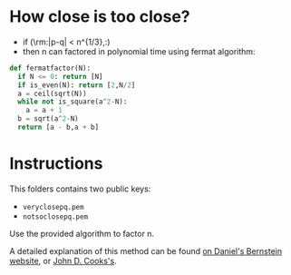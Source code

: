 # How close is too close?
- if \(\rm\:|p-q| < n^{1/3},\:\)
- then n can factored in polynomial time using fermat algorithm:

```python
def fermatfactor(N):
  if N <= 0: return [N]
  if is_even(N): return [2,N/2]
  a = ceil(sqrt(N))
  while not is_square(a^2-N):
    a = a + 1
  b = sqrt(a^2-N)
  return [a - b,a + b]
```
# Instructions
This folders contains two public keys:
- `veryclosepq.pem`
- `notsoclosepq.pem` 

Use the provided algorithm to factor n.

A detailed explanation of this method can be found [on Daniel's Bernstein website](https://facthacks.cr.yp.to/fermat.html), or [John D. Cooks's](https://www.johndcook.com/blog/2018/10/28/fermat-factoring/).
